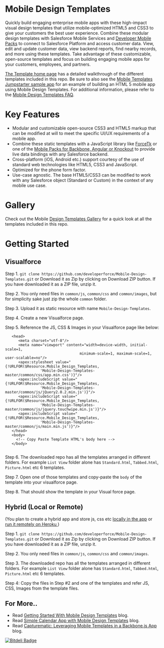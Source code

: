Mobile Design Templates
===========
Quickly build engaging enterprise mobile apps with these high-impact visual design templates that utilize mobile-optimized HTML5 and CSS3 to give your customers the best user experience. Combine these modular design templates with Salesforce Mobile Services and [Developer Mobile Packs](http://www2.developerforce.com/mobile/services/mobile-packs) to connect to Salesforce Platform and access customer data. View, edit and update customer data, view backend reports, find nearby records, and more using these templates. Take advantage of these customizable, open-source templates and focus on building engaging mobile apps for your customers, employees, and partners.

[The Template home page](http://www2.developerforce.com/mobile/services/mobile-templates) has a detailed walkthrough of the different templates included in this repo. Be sure to also see the [Mobile Templates Jumpstarter sample app](https://github.com/developerforce/MobileTemplates-JumpstartApp) for an example of building an HTML 5 mobile app using Mobile Design Templates. For additional information, please refer to the [Mobile Design Templates FAQ](http://www2.developerforce.com/mobile/services/mobile-templates/templates-faq).

Key Features
============
* Modular and customizable open-source CSS3 and HTML5 markup that can be modified at will to meet the specific UI/UX requirements of a mobile app.
* Combine these static templates with a JavaScript library like [ForceTk](https://github.com/developerforce/Force.com-JavaScript-REST-Toolkit) or one of the [Mobile Packs for Backbone, Angular or Knockout](http://www2.developerforce.com/mobile/services/mobile-packs) to provide live data bindings with any Salesforce backend.
* Cross-platform (iOS, Android etc.) support courtesy of the use of standard web technologies like HTML5, CSS3 and JavaScript.
* Optimized for the phone form factor.
* Use-case agnostic. The base HTML5/CSS3 can be modified to work with any Salesforce object (Standard or Custom) in the context of any mobile use case.

Gallery
============
Check out the Mobile [Design Templates Gallery](https://github.com/developerforce/Mobile-Design-Templates/wiki/Gallery) for a quick look at all the templates included in this repo.


# Getting Started
## Visualforce
Step 1. `git clone https://github.com/developerforce/Mobile-Design-Templates.git` or Download it as Zip by clicking on Download ZIP button. If you have downloaded it as a ZIP file, unzip it.

Step 2. You only need files in `common/js`, `common/css` and `common/images`, but for simplicity sake just zip the whole `common` folder.

Step 3. Upload it as static resource with name `Mobile-Design-Templates`.
 
Step 4.  Create a new Visualforce page.

Step 5. Reference the JS, CSS & Images in your Visualforce page like below:

```
   <head>
      <meta charset="utf-8"/>
      <meta name="viewport" content="width=device-width, initial-scale=1, 
                                  minimum-scale=1, maximum-scale=1, user-scalable=no"/> 
      <apex:stylesheet value="{!URLFOR($Resource.Mobile_Design_Templates, 
                'Mobile-Design-Templates-master/common/css/app.min.css')}"/>
      <apex:includeScript value="{!URLFOR($Resource.Mobile_Design_Templates, 
                'Mobile-Design-Templates-master/common/js/jQuery2.0.2.min.js')}"/>
      <apex:includeScript value="{!URLFOR($Resource.Mobile_Design_Templates, 
                'Mobile-Design-Templates-master/common/js/jquery.touchwipe.min.js')}"/>
      <apex:includeScript value="{!URLFOR($Resource.Mobile_Design_Templates, 
                'Mobile-Design-Templates-master/common/js/main.min.js')}"/>
   </head>
   <body>
     <!-- Copy Paste Template HTML's body here -->
   </body>
 
   ```
 
Step 6.  The downloaded repo has all the templates arranged in different folders. For example `List View` folder alone has `Standard.html`, `Tabbed.html`, `Picture.html` etc 6 templates.
 
 
 Step 7. Open one of those templates and copy-paste the `body` of the template into your visualforce page.
 
 Step 8. That should show the template in your Visual force page. 
 

   
## Hybrid (Local or Remote)
(You plan to create a hybrid app and store js, css etc <a href='http://www2.developerforce.com/en/mobile/getting-started/ios#hybrid' target='_blank'> locally in the app</a> or  <a href='http://www2.developerforce.com/en/mobile/getting-started/html5' target='_blank'> run it remotely on Heroku </a>)

Step 1. `git clone https://github.com/developerforce/Mobile-Design-Templates.git` or Download it as Zip by clicking on Download ZIP button. If you have downloaded it as a ZIP file, unzip it.

Step 2. You only need files in `common/js`, `common/css` and `common/images`.

Step 3.  The downloaded repo has all the templates arranged in different folders. For example `List View` folder alone has `Standard.html`, `Tabbed.html`, `Picture.html` etc 6 templates.

Step 4: Copy the files in Step #2 and one of the templates and refer JS, CSS, Images from the template files.

## For More..
* Read <a href='http://blogs.developerforce.com/developer-relations/2013/08/getting-started-with-mobile-design-templates.html' target='_blank'>Getting Started With Mobile Design Templates</a> blog. 
* Read <a href='http://blogs.developerforce.com/developer-relations/2013/08/simple-calendar-app-with-mobile-design-templates.html' target='_blank'>Simple Calendar App with Mobile Design Templates</a> blog. 
*  Read <a href='http://blogs.developerforce.com/developer-relations/2013/08/capturematic-leveraging-mobile-templates-in-a-backbone-js-app.html' target='_blank'>Capturematic: Leveraging Mobile Templates in a Backbone.js App</a> blog. 


 




[![Bitdeli Badge](https://d2weczhvl823v0.cloudfront.net/developerforce/mobile-design-templates/trend.png)](https://bitdeli.com/free "Bitdeli Badge")

